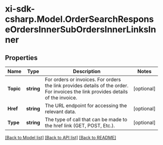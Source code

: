 # xi-sdk-csharp.Model.OrderSearchResponseOrdersInnerSubOrdersInnerLinksInner

## Properties

Name | Type | Description | Notes
------------ | ------------- | ------------- | -------------
**Topic** | **string** | For orders or invoices. For orders the link provides details of the order. For invoices the link provides details of the invoice. | [optional] 
**Href** | **string** | The URL endpoint for accessing the relevant data. | [optional] 
**Type** | **string** | The type of call that can be made to the href link (GET, POST, Etc.). | [optional] 

[[Back to Model list]](../README.md#documentation-for-models) [[Back to API list]](../README.md#documentation-for-api-endpoints) [[Back to README]](../README.md)

